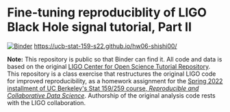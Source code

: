 # Fine-tuning reproduciblity of LIGO Black Hole signal tutorial, Part II

[![Binder](https://mybinder.org/badge_logo.svg)](https://mybinder.org/v2/gh/UCB-stat-159-s22/hw06-shishi00.git/HEAD) 
https://ucb-stat-159-s22.github.io/hw06-shishi00/

**Note:** This repository is public so that Binder can find it. All code and data is based on the original [LIGO Center for Open Science Tutorial Repository](https://github.com/losc-tutorial/LOSC_Event_tutorial). This repository is a class exercise that restructures the original LIGO code for improved reproducibility, as a homework assignment for the [Spring 2022 installment of UC Berkeley's Stat 159/259 course, _Reproducible and Collaborative Data Science_](https://ucb-stat-159-s22.github.io). Authorship of the original analysis code rests with the LIGO collaboration.
